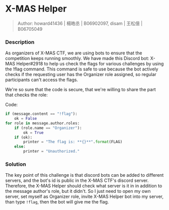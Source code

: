 # X-MAS Helper

> Author: howard41436 | 楊皓丞 | B06902097, disam | 王松億 | B06705049

### Description

As organizers of X-MAS CTF, we are using bots to ensure that the competition keeps running smoothly. We have made this Discord bot: X-MAS Helper#2918 to help us check the flags for various challenges by using the !flag command. This command is safe to use because the bot actively checks if the requesting user has the Organizer role assigned, so regular participants can't access the flags.

We're so sure that the code is secure, that we're willing to share the part that checks the role:

Code:

```python
if (message.content == "!flag"):
	ok = False
for role in message.author.roles:
	if (role.name == "Organizer"):
		ok = True
	if (ok):
		printer = "The flag is: **{}**".format(FLAG)
	else:
		printer = "Unauthorized."
```

### Solution

The key point of this challenge is that discord bots can be added to different servers, and the bot's id is public in the X-MAS CTF's discord server. Therefore, the X-MAS Helper should check what server is it in in addition to the message author's role, but it didn't. So I just need to open my own server, set myself as Organizer role, invite X-MAS Helper bot into my server, than type `!flag`, then the bot will give me the flag.